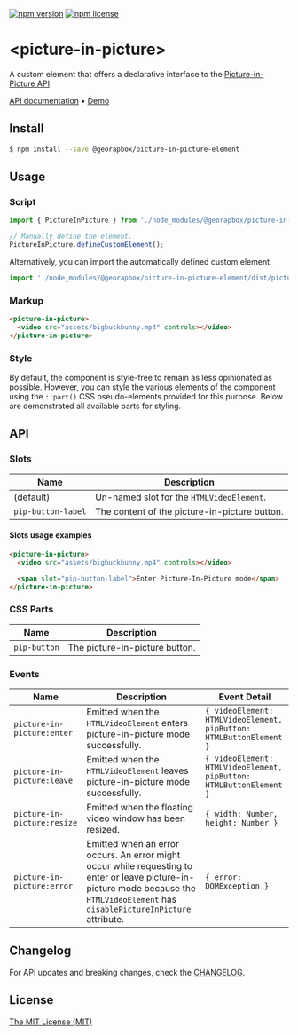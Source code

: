 [![npm version](https://img.shields.io/npm/v/@georapbox/picture-in-picture-element.svg)](https://www.npmjs.com/package/@georapbox/picture-in-picture-element)
[![npm license](https://img.shields.io/npm/l/@georapbox/picture-in-picture-element.svg)](https://www.npmjs.com/package/@georapbox/picture-in-picture-element)

[demo]: https://georapbox.github.io/picture-in-picture-element/
[license]: https://georapbox.mit-license.org/@2022
[changelog]: https://github.com/georapbox/picture-in-picture-element/blob/main/CHANGELOG.md

# &lt;picture-in-picture&gt;

A custom element that offers a declarative interface to the [Picture-in-Picture API](https://developer.mozilla.org/docs/Web/API/Picture-in-Picture_API).

[API documentation](#api) &bull; [Demo][demo]

## Install

```sh
$ npm install --save @georapbox/picture-in-picture-element
```

## Usage

### Script

```js
import { PictureInPicture } from './node_modules/@georapbox/picture-in-picture-element/dist/picture-in-picture.js';

// Manually define the element.
PictureInPicture.defineCustomElement();
```

Alternatively, you can import the automatically defined custom element.

```js
import './node_modules/@georapbox/picture-in-picture-element/dist/picture-in-picture-defined.js';
```

### Markup

```html
<picture-in-picture>
  <video src="assets/bigbuckbunny.mp4" controls></video>
</picture-in-picture>
```

### Style

By default, the component is style-free to remain as less opinionated as possible. However, you can style the various elements of the component using the `::part()` CSS pseudo-elements provided for this purpose. Below are demonstrated all available parts for styling.

## API

### Slots

| Name | Description |
| ---- | ----------- |
| (default) | Un-named slot for the `HTMLVideoElement`. |
| `pip-button-label` | The content of the picture-in-picture button. |

#### Slots usage examples

```html
<picture-in-picture>
  <video src="assets/bigbuckbunny.mp4" controls></video>

  <span slot="pip-button-label">Enter Picture-In-Picture mode</span>
</picture-in-picture>
```

### CSS Parts

| Name | Description |
| ---- | ----------- |
| `pip-button` | The picture-in-picture button. |

### Events

| Name | Description | Event Detail |
| ---- | ----------- | ------------ |
| `picture-in-picture:enter` | Emitted when the `HTMLVideoElement` enters picture-in-picture mode successfully. | `{ videoElement: HTMLVideoElement, pipButton: HTMLButtonElement }` |
| `picture-in-picture:leave` | Emitted when the `HTMLVideoElement` leaves picture-in-picture mode successfully. | `{ videoElement: HTMLVideoElement, pipButton: HTMLButtonElement }` |
| `picture-in-picture:resize` | Emitted when the floating video window has been resized. | `{ width: Number, height: Number }` |
| `picture-in-picture:error` | Emitted when an error occurs. An error might occur while requesting to enter or leave picture-in-picture mode because the `HTMLVideoElement` has `disablePictureInPicture` attribute. | `{ error: DOMException }` |

## Changelog

For API updates and breaking changes, check the [CHANGELOG][changelog].

## License

[The MIT License (MIT)][license]
